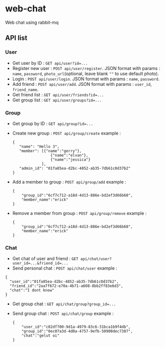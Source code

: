 # web-chat
Web chat using rabbit-mq

## API list

### User
 - Get user by ID : `GET api/user?id=...`
 - Register new user : `POST api/user/register`. JSON format with params : `name`, `password`, `photo_url`(optional, leave blank `""` to use default photo).
 - Login : `POST api/user/login`. JSON format with params : `name`, `password`.
 - Add friend : `POST api/user/add`. JSON format with params : `user_id`, `friend_name`.
 - Get friend list : `GET api/user/friends?id=...` 
 - Get group list : `GET api/user/groups?id=...` 

### Group
 - Get group by ID : `GET api/group?id=...`
 - Create new group : `POST api/group/create`
   example :

   ```
   {
	  "name": "Hello 3",
	  "member": [{"name":"gerry"},
	  				{"name":"elvan"},
	  				{"name":"jessica"}
	  			],
	  "admin_id": "01fa85ea-d2bc-4852-ab35-7db61c0d37b2"
   }
   ```

 - Add a member to group : `POST api/group/add`
 	example :

 	```
 	{
		"group_id":"6cf7c712-a18d-4d13-886e-bd2ef3d66b68",
		"member_name":"erick"
	}
 	```

 - Remove a member from group : `POST api/group/remove`
 	example :

 	```
 	{
		"group_id":"6cf7c712-a18d-4d13-886e-bd2ef3d66b68",
		"member_name":"erick"
	}
 	```

### Chat
 - Get chat of user and friend : `GET api/chat/user?user_id=...&friend_id=...`
 - Send personal chat : `POST api/chat/user`
  example : 

  ```
  {
	"user_id":"01fa85ea-d2bc-4852-ab35-7db61c0d37b2",
	"friend_id":"2aa7f672-e70a-4b71-a608-8bb2ff83e6d3",
	"chat":"I dont know"
  }
  ```

 - Get group chat : `GET api/chat/group?group_id=...`
 - Send group chat : `POST api/chat/group`
 example :

  	```
	{
		"user_id":"c02df700-9d1a-4979-83c6-31bca1b9f4db",
		"group_id":"0ec07a3d-4d0a-4757-9efb-50900dec7387",
		"chat":"gelut oi"
	}
	```